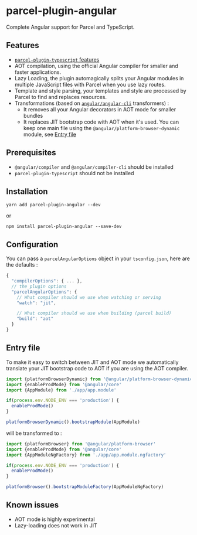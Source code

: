 # parcel-plugin-angular

Complete Angular support for Parcel and TypeScript.

## Features

- [`parcel-plugin-typescript` features](https://github.com/fathyb/parcel-plugin-typescript#features)
- AOT compilation, using the official Angular compiler for smaller and faster applications.
- Lazy Loading, the plugin automagically splits your Angular modules in multiple JavaScript files with Parcel when you use lazy routes.
- Template and style parsing, your templates and style are processed by Parcel to find and replaces resources.
- Transformations (based on [`angular/angular-cli`](https://github.com/angular/angular-cli) transformers) :
	- It removes all your Angular decorators in AOT mode for smaller bundles
	- It replaces JIT bootstrap code with AOT when it's used. You can keep one main file using the `@angular/platform-browser-dynamic` module, see [Entry file](#entry-file)

## Prerequisites

- `@angular/compiler` and `@angular/compiler-cli` should be installed
- `parcel-plugin-typescript` should not be installed

## Installation

`yarn add parcel-plugin-angular --dev`

or

`npm install parcel-plugin-angular --save-dev`

## Configuration

You can pass a `parcelAngularOptions` object in your `tsconfig.json`, here are the defaults :
```js
{
  "compilerOptions": { ... },
  // the plugin options
  "parcelAngularOptions": {
    // What compiler should we use when watching or serving
    "watch": "jit",

    // What compiler should we use when building (parcel build)
    "build": "aot"
  }
}
```

## Entry file

To make it easy to switch between JIT and AOT mode we automatically translate your JIT bootstrap code to AOT if you are using the AOT compiler.

```ts
import {platformBrowserDynamic} from '@angular/platform-browser-dynamic'
import {enableProdMode} from '@angular/core'
import {AppModule} from './app/app.module'

if(process.env.NODE_ENV === 'production') {
  enableProdMode()
}

platformBrowserDynamic().bootstrapModule(AppModule)
```

will be transformed to :

```ts
import {platformBrowser} from '@angular/platform-browser'
import {enableProdMode} from '@angular/core'
import {AppModuleNgFactory} from './app/app.module.ngfactory'

if(process.env.NODE_ENV === 'production') {
  enableProdMode()
}

platformBrowser().bootstrapModuleFactory(AppModuleNgFactory)
```

## Known issues

- AOT mode is highly experimental
- Lazy-loading does not work in JIT
